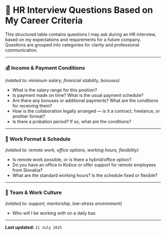 # 🤝 HR Interview Questions Based on My Career Criteria

This structured table contains questions I may ask during an HR interview, based on my expectations and requirements for a future company. Questions are grouped into categories for clarity and professional communication.

---

### 💰 Income & Payment Conditions  

*(related to: minimum salary, financial stability, bonuses)*

- What is the salary range for this position?  
- Is payment made on time? What is the usual payment schedule?  
- Are there any bonuses or additional payments? What are the conditions for receiving them?  
- How is the collaboration legally arranged — is it a contract, freelance, or another format?  
- Is there a probation period? If so, what are the conditions?

---

### 🧭 Work Format & Schedule  

*(related to: remote work, office options, working hours, flexibility)*

- Is remote work possible, or is there a hybrid/office option?  
- Do you have an office in Košice or offer support for remote employees from Slovakia?  
- What are the standard working hours? Is the schedule fixed or flexible?

---

### 👥 Team & Work Culture  

*(related to: support, mentorship, low-stress environment)*

- Who will I be working with on a daily bas

---

**Last updated:** `21 July 2025`
